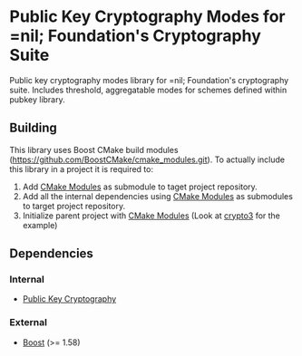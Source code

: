 # Public Key Cryptography Modes for =nil; Foundation's Cryptography Suite 

Public key cryptography modes library for =nil; Foundation's cryptography suite. Includes threshold, aggregatable modes for schemes defined within pubkey library.

## Building

This library uses Boost CMake build modules (https://github.com/BoostCMake/cmake_modules.git). 
To actually include this library in a project it is required to:

1. Add [CMake Modules](https://github.com/BoostCMake/cmake_modules.git) as submodule to taget project repository.
2. Add all the internal dependencies using [CMake Modules](https://github.com/BoostCMake/cmake_modules.git) as submodules to target project repository.
3. Initialize parent project with [CMake Modules](https://github.com/BoostCMake/cmake_modules.git) (Look at [crypto3](https://github.com/nilfoundation/crypto3.git) for the example)

## Dependencies

### Internal
* [Public Key Cryptography](https://github.com/nilfoundation/pubkey.git)

### External
* [Boost](https://boost.org) (>= 1.58)
